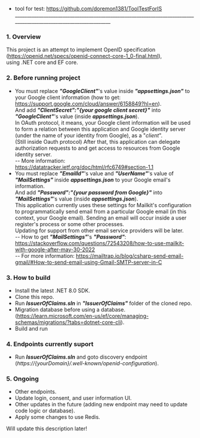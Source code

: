 - tool for test: https://github.com/doremon1381/ToolTestForIS <br>
___________________________________________________________________________________________________________________ <br>

### <strong>1. Overview</strong> <br>
This project is an attempt to implement OpenID specification (https://openid.net/specs/openid-connect-core-1_0-final.html), <br>
using .NET core and EF core.

### <strong>2. Before running project</strong><br>
* You must replace <em><strong>"GoogleClient"</strong></em>'s value inside <em><strong>"appsettings.json"</strong></em> to your Google client information (how to get: https://support.google.com/cloud/answer/6158849?hl=en).<br>
And add <em><strong>"ClientSecret":"{your google client secret}"</strong></em> into <em><strong>"GoogleClient"</strong></em>'s value (inside <em><strong>appsettings.json</strong></em>).<br>
In OAuth protocol, it means, your Google client information will be used to form a relation between this application and Google identity server (under the name of your identity from Google), as a "<em>client</em>".<br>
(Still inside Oauth protocol) After that, this application can delegate authorization requests to and get access to resources from Google identity server.<br>
-- More information: https://datatracker.ietf.org/doc/html/rfc6749#section-1.1<br>
* You must replace <em><strong>"EmailId"</strong></em>'s value and <em><strong>"UserName"</strong></em>'s value of <em><strong>"MailSettings"</strong></em> inside <em><strong>appsettings.json</strong></em> to your Google email's information.<br>
And add <em><strong>"Password":"{your password from Google}"</strong></em> into <em><strong>"MailSettings"</strong></em>'s value (inside <em><strong>appsettings.json</strong></em>).<br>
This application currently uses these settings for Mailkit's configuration to programmatically send email from a particular Google email (in this context, your Google email). Sending an email will occur inside a user register's process or some other processes.<br>
Updating for support from other email service providers will be later.<br>
-- How to get <em><strong>"MailSettings"</strong></em>'s <em><strong>"Password"</strong></em>: https://stackoverflow.com/questions/72543208/how-to-use-mailkit-with-google-after-may-30-2022 <br>
-- For more information: https://mailtrap.io/blog/csharp-send-email-gmail/#How-to-send-email-using-Gmail-SMTP-server-in-C<br>

### <strong>3. How to build</strong> <br>
- Install the latest .NET 8.0 SDK. <br>
- Clone this repo. <br>
- Run <em><strong>IssuerOfClaims.sln</strong></em> in <em><strong>"IssuerOfClaims"</strong></em> folder of the cloned repo. <br>
- Migration database before using a database. (https://learn.microsoft.com/en-us/ef/core/managing-schemas/migrations/?tabs=dotnet-core-cli).<br>
- Build and run <br>

### <strong>4. Endpoints currently suport</strong> <br>
- Run <em><strong>IssuerOfClaims.sln</strong></em> and goto discovery endpoint (<em>https://{yourDomain}/.well-known/openid-configuration</em>). <br>

### <strong>5. Ongoing</strong> <br>
- Other endpoints. <br>
- Update login, consent, and user information UI. <br>
- Other updates in the future (adding new endpoint may need to update code logic or database). <br>
- Apply some changes to use Redis. <br>

Will update this description later!
